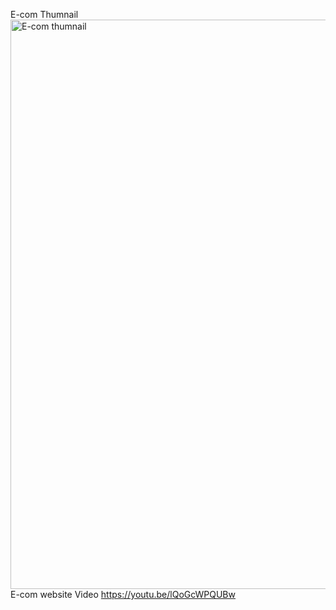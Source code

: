 E-com Thumnail
<img width="911" alt="E-com thumnail" src="https://github.com/farhana789/E-com-website/assets/161808031/9a82f534-c6df-4150-b0e8-56ba6b4413ee">
E-com website Video
https://youtu.be/lQoGcWPQUBw
